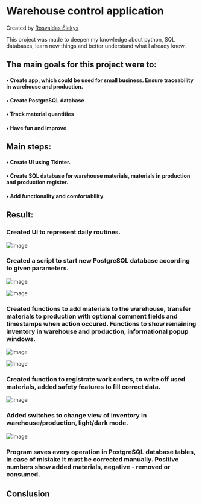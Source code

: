 # Warehouse control application

Created by [Rosvaldas Šlekys](https://github.com/RosSlek) 

This project was made to deepen my knowledge about python, SQL databases, learn new things and better understand what I already knew.

## The main goals for this project were to:
#### • Create app, which could be used for small business. Ensure traceability in warehouse and production.
#### • Create PostgreSQL database
#### • Track material quantities
#### • Have fun and improve

## Main steps:
#### •	Create UI using Tkinter.
#### •	Create SQL database for warehouse materials, materials in production and production register.
#### •  Add functionality and comfortability.

## Result:
### Created UI to represent daily routines.

![image](https://github.com/RosSlek/Sandelio_programa/assets/149397027/67a7d76b-15ba-468e-bec4-bf71b664845c)

### Created a script to start new PostgreSQL database according to given parameters.

![image](https://github.com/RosSlek/Sandelio_programa/assets/149397027/22d5557b-237b-45c6-8041-6d97ce897a26)

![image](https://github.com/RosSlek/Sandelio_programa/assets/149397027/efe3bc89-aae3-4af5-985f-3365e6dd11a9)

### Created functions to add materials to the warehouse, transfer materials to production with optional comment fields and timestamps when action occured. Functions to show remaining inventory in warehouse and production, informational popup windows.

![image](https://github.com/RosSlek/Sandelio_programa/assets/149397027/6ebef651-89f8-44ca-9906-e68b6b8ed78d)

![image](https://github.com/RosSlek/Sandelio_programa/assets/149397027/150a93fb-7f73-43e3-b960-1c90c022dba6)

### Created function to registrate work orders, to write off used materials, added safety features to fill correct data.

![image](https://github.com/RosSlek/Sandelio_programa/assets/149397027/dd4843f8-6c22-4c83-8254-11fe853d8084)

### Added switches to change view of inventory in warehouse/production, light/dark mode.

![image](https://github.com/RosSlek/Sandelio_programa/assets/149397027/71deef22-6481-47a7-b53b-fe8cfdfcec9c)

### Program saves every operation in PostgreSQL database tables, in case of mistake it must be corrected manually. Positive numbers show added materials, negative - removed or consumed.

## Conslusion


